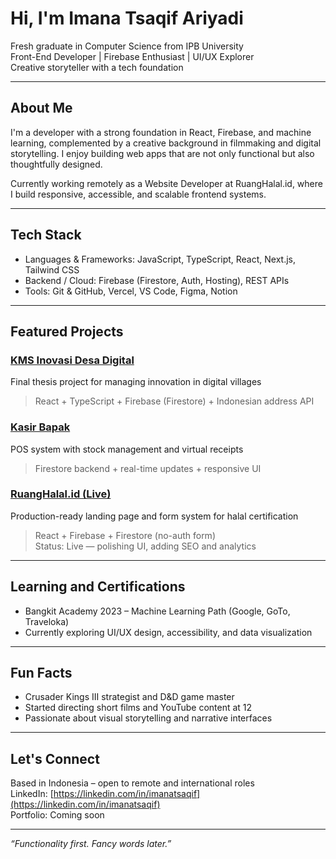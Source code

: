 # Hi, I'm Imana Tsaqif Ariyadi

Fresh graduate in Computer Science from IPB University  
Front-End Developer | Firebase Enthusiast | UI/UX Explorer  
Creative storyteller with a tech foundation

---

## About Me

I'm a developer with a strong foundation in React, Firebase, and machine learning, complemented by a creative background in filmmaking and digital storytelling. I enjoy building web apps that are not only functional but also thoughtfully designed.

Currently working remotely as a Website Developer at RuangHalal.id, where I build responsive, accessible, and scalable frontend systems.

---

## Tech Stack

- Languages & Frameworks: JavaScript, TypeScript, React, Next.js, Tailwind CSS  
- Backend / Cloud: Firebase (Firestore, Auth, Hosting), REST APIs  
- Tools: Git & GitHub, Vercel, VS Code, Figma, Notion

---

## Featured Projects

### [KMS Inovasi Desa Digital](https://github.com/imanatsaqif/KMSInovasiDesaDigitalwithFirebase)  
Final thesis project for managing innovation in digital villages  
> React + TypeScript + Firebase (Firestore) + Indonesian address API

### [Kasir Bapak](https://github.com/imanatsaqif/Kasir-Bapak)  
POS system with stock management and virtual receipts  
> Firestore backend + real-time updates + responsive UI

### [RuangHalal.id (Live)](https://ruang-halal.vercel.app)  
Production-ready landing page and form system for halal certification  
> React + Firebase + Firestore (no-auth form)  
> Status: Live — polishing UI, adding SEO and analytics

---

## Learning and Certifications

- Bangkit Academy 2023 – Machine Learning Path (Google, GoTo, Traveloka)  
- Currently exploring UI/UX design, accessibility, and data visualization

---

## Fun Facts

- Crusader Kings III strategist and D&D game master  
- Started directing short films and YouTube content at 12  
- Passionate about visual storytelling and narrative interfaces

---

## Let's Connect

Based in Indonesia – open to remote and international roles  
LinkedIn: [https://linkedin.com/in/imanatsaqif](https://linkedin.com/in/imanatsaqif)  
Portfolio: Coming soon

---

*“Functionality first. Fancy words later.”*

